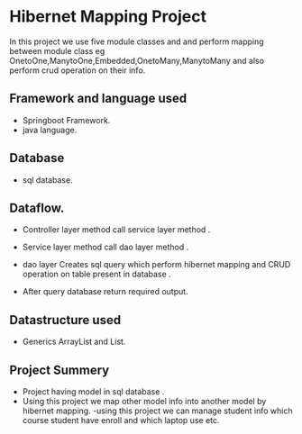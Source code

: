 
# Hibernet Mapping Project
In this project we use five module classes and and perform mapping between module class eg OnetoOne,ManytoOne,Embedded,OnetoMany,ManytoMany and also perform crud operation on their info.
## Framework and language used
- Springboot Framework.
- java language.
## Database
- sql database.


## Dataflow.
- Controller layer method call service layer method . 
-  Service layer method call dao layer method .

-  dao layer Creates sql query which perform hibernet mapping and CRUD operation on table present in database .
- After query database return required output.
## Datastructure used 
- Generics ArrayList and List.
## Project Summery
- Project having model in sql database .
- Using this project we map other model info into another model by hibernet mapping.
-using this project we can manage student info which course student have enroll and which laptop use etc.
  

